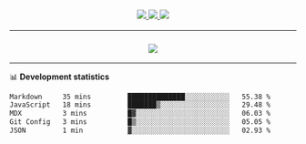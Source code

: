 <h3 align="center">
  <a href="https://github.com/hwalker928">
      <img src="https://img.shields.io/github/followers/hwalker928?label=Followers&style=for-the-badge&color=lightblue">
  </a>
  <a href="https://harryw.link/discord" alt="Discord">
      <img src="https://img.shields.io/discord/738451951758606336?label=discord&style=for-the-badge&color=lightblue"/>
  </a>
  <a href="https://harryw.link/sparked" alt="Sparked Host">
      <img src="https://img.shields.io/static/v1?label=Sponsor&message=Sparked%20Host&color=yellow&style=for-the-badge"/>
  </a>
</h3>

<hr>


<h3 align="center">
  <a href="https://github.com/hwalker928">
      <img src="https://github-profile-trophy.vercel.app/?username=hwalker928&no-bg=true&no-frame=true">
  </a>
</h3>


<hr>

📊 **Development statistics**

<!--START_SECTION:waka-->

```txt
Markdown     35 mins         ██████████████░░░░░░░░░░░   55.38 %
JavaScript   18 mins         ███████▒░░░░░░░░░░░░░░░░░   29.48 %
MDX          3 mins          █▓░░░░░░░░░░░░░░░░░░░░░░░   06.03 %
Git Config   3 mins          █▒░░░░░░░░░░░░░░░░░░░░░░░   05.05 %
JSON         1 min           ▓░░░░░░░░░░░░░░░░░░░░░░░░   02.93 %
```

<!--END_SECTION:waka-->
